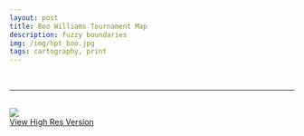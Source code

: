 ```yaml
---
layout: post
title: Boo Williams Tournament Map
description: fuzzy boundaries
img: /img/hpt_boo.jpg
tags: cartography, print
---
```


<br/>
<hr>

<br/>
<div class="img_row">
	<img class="col three" src="{{ site.baseurl }}/img/hpt_boo.jpg"/>
</div>
<div class="col three caption">
    <a href="{{ site.baseurl l}}/img/hpt_boo.jpg" target="_blank">View High Res Version</a>
</div>
